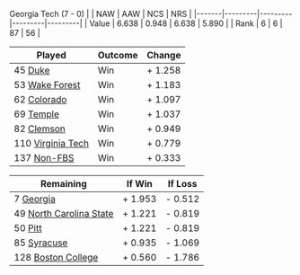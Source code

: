 Georgia Tech (7 - 0)
|       |   NAW   |   AAW   |   NCS   |   NRS   |
|-------|---------|---------|---------|---------|
| Value |   6.638 |   0.948 |   6.638 |   5.890 |
| Rank  |       6 |       6 |      87 |      56 |

| Played                    | Outcome    |  Change  |
|---------------------------|------------|----------|
|  45 [Duke                  ](Duke.md)| Win        | +  1.258 |
|  53 [Wake Forest           ](WakeForest.md)| Win        | +  1.183 |
|  62 [Colorado              ](Colorado.md)| Win        | +  1.097 |
|  69 [Temple                ](Temple.md)| Win        | +  1.037 |
|  82 [Clemson               ](Clemson.md)| Win        | +  0.949 |
| 110 [Virginia Tech         ](VirginiaTech.md)| Win        | +  0.779 |
| 137 [Non-FBS               ](NonFBS.md)| Win        | +  0.333 |

| Remaining                 |  If Win  |  If Loss |
|---------------------------|----------|----------|
|   7 [Georgia               ](Georgia.md)| +  1.953 | -  0.512 |
|  49 [North Carolina State  ](NorthCarolinaState.md)| +  1.221 | -  0.819 |
|  50 [Pitt                  ](Pitt.md)| +  1.221 | -  0.819 |
|  85 [Syracuse              ](Syracuse.md)| +  0.935 | -  1.069 |
| 128 [Boston College        ](BostonCollege.md)| +  0.560 | -  1.786 |

